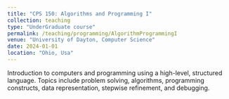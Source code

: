 ```yaml
---
title: "CPS 150: Algorithms and Programming I"
collection: teaching
type: "UnderGraduate course"
permalink: /teaching/programming/AlgorithmProgrammingI
venue: "University of Dayton, Computer Science"
date: 2024-01-01
location: "Ohio, Usa"
---
```


Introduction to computers and programming using a high-level, structured language. Topics include problem solving, algorithms, programming constructs, data representation, stepwise refinement, and debugging.